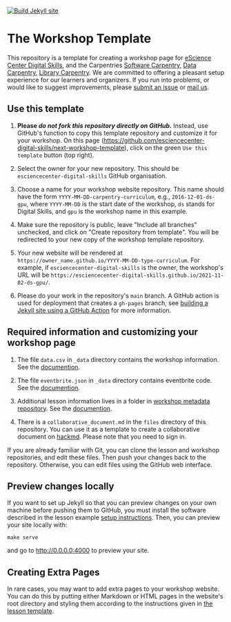 [![Build Jekyll site](https://github.com/esciencecenter-digital-skills/next-workshop-template/actions/workflows/jekyll.yml/badge.svg)](https://github.com/esciencecenter-digital-skills/next-workshop-template/actions/workflows/jekyll.yml)

# The Workshop Template

This repository is a template for creating a workshop page for [eScience Center
Digital Skills][ds-site], and the Carpentries [Software Carpentry][swc-site],
[Data Carpentry][dc-site], [Library Carpentry][lc-site].
We are committed to offering a pleasant setup experience for our learners and
organizers. If you run into problems, or would like to suggest improvements,
please [submit an issue][issues] or [mail us][email].

## Use this template

1. **Please _do not fork this repository directly on GitHub._** Instead,
   use GitHub's function to copy this template repository and customize it for
   your workshop. On this page
   (<https://github.com/esciencecenter-digital-skills/next-workshop-template>),
   click on the green `Use this template` button (top right).

2.  Select the owner for your new repository. This should be
    `esciencecenter-digital-skills` GitHub organisation.

3.  Choose a name for your workshop website repository. This name should have
    the form `YYYY-MM-DD-carpentry-curriculum`, e.g., `2016-12-01-ds-gpu`, where
    `YYYY-MM-DD` is the start date of the workshop, `ds` stands for Digital
    Skills, and `gpu` is the workshop name in this example.

4.  Make sure the repository is public, leave "Include all branches" unchecked,
    and click on "Create repository from template". You will be redirected to
    your new copy of the workshop template repository.

5. Your new website will be rendered at
   `https://owner_name.github.io/YYYY-MM-DD-type-curriculum`. For example, if
   `esciencecenter-digital-skills` is the owner, the workshop's URL will be
   `https://esciencecenter-digital-skills.github.io/2021-11-02-ds-gpu/`.

6. Please do your work in the repository's `main` branch. A GitHub action is
   used for deployment that creates a `gh-pages` branch, see
   [building a Jekyll site using a GitHub Action][github-project-pages] for more information.

## Required information and customizing your workshop page

1. The file `data.csv` in `_data` directory contains the workshop information.
   See the [documention](./_data/README.md).

2. The file `eventbrite.json` in `_data` directory contains eventbrite code. See
   the [documention](./_data/README.md).

4. Additional lesson information lives in a folder in [workshop metadata
   repository](https://github.com/esciencecenter-digital-skills/workshop-metadata).
   See the
   [documention](https://github.com/esciencecenter-digital-skills/workshop-metadata#readme).

5. There is a `collaborative_document.md` in the `files` directory of this
   repository. You can use it as a template to create a collaborative document
   on [hackmd](https://hackmd.io/). Please note that you need to sign in.

If you are already familiar with Git, you can clone the lesson and workshop
repositories, and edit these files. Then push your changes back to the
repository. Otherwise, you can edit files using the GitHub web interface.

## Preview changes locally

If you want to set up Jekyll so that you can preview changes on your own machine
before pushing them to GitHub, you must install the software described in the
lesson example 
[setup instructions][setup-instructions].
Then, you can preview your site locally with:

```shell
make serve
```

and go to <http://0.0.0.0:4000> to preview your site.

## Creating Extra Pages

In rare cases,
you may want to add extra pages to your workshop website.
You can do this by putting either Markdown or HTML pages in the website's root directory
and styling them according to the instructions given in
[the lesson template][lesson-example].

[email]: mailto:training@esciencecenter.nl
[dc-site]: https://datacarpentry.org
[github-project-pages]: https://jekyllrb.com/docs/continuous-integration/github-actions/
[issues]: https://github.com/esciencecenter-digital-skills/next-workshop-template/issues
[lesson-example]: https://carpentries.github.io/lesson-example/
[swc-site]: https://software-carpentry.org
[lc-site]: https://librarycarpentry.org
[ds-site]: https://esciencecenter-digital-skills.github.io/
[setup-instructions]: https://carpentries.github.io/lesson-example/setup.html#jekyll-setup-for-lesson-development
